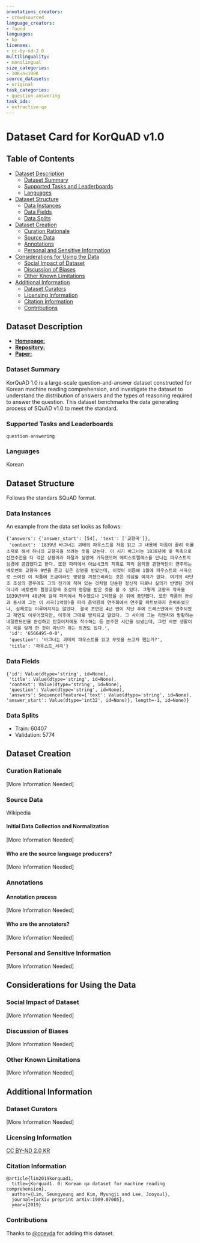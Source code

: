 ```yaml
---
annotations_creators:
- crowdsourced
language_creators:
- found
languages:
- ko
licenses:
- cc-by-nd-2.0
multilinguality:
- monolingual
size_categories:
- 10K<n<100K
source_datasets:
- original
task_categories:
- question-answering
task_ids:
- extractive-qa
---
```


# Dataset Card for KorQuAD v1.0

## Table of Contents
- [Dataset Description](#dataset-description)
  - [Dataset Summary](#dataset-summary)
  - [Supported Tasks and Leaderboards](#supported-tasks-and-leaderboards)
  - [Languages](#languages)
- [Dataset Structure](#dataset-structure)
  - [Data Instances](#data-instances)
  - [Data Fields](#data-fields)
  - [Data Splits](#data-splits)
- [Dataset Creation](#dataset-creation)
  - [Curation Rationale](#curation-rationale)
  - [Source Data](#source-data)
  - [Annotations](#annotations)
  - [Personal and Sensitive Information](#personal-and-sensitive-information)
- [Considerations for Using the Data](#considerations-for-using-the-data)
  - [Social Impact of Dataset](#social-impact-of-dataset)
  - [Discussion of Biases](#discussion-of-biases)
  - [Other Known Limitations](#other-known-limitations)
- [Additional Information](#additional-information)
  - [Dataset Curators](#dataset-curators)
  - [Licensing Information](#licensing-information)
  - [Citation Information](#citation-information)
  - [Contributions](#contributions)

## Dataset Description

- [**Homepage:**](https://korquad.github.io/KorQuad%201.0/)
- [**Repository:**](https://github.com/korquad/korquad.github.io/tree/master/dataset)
- [**Paper:**](https://arxiv.org/abs/1909.07005)

### Dataset Summary

KorQuAD 1.0 is a large-scale question-and-answer dataset constructed for Korean machine reading comprehension, and investigate the dataset to understand the distribution of answers and the types of reasoning required to answer the question. This dataset benchmarks the data generating process of SQuAD v1.0 to meet the standard.

### Supported Tasks and Leaderboards

`question-answering`

### Languages

Korean

## Dataset Structure

Follows the standars SQuAD format.

### Data Instances

An example from the data set looks as follows:
```
{'answers': {'answer_start': [54], 'text': ['교향곡']},
 'context': '1839년 바그너는 괴테의 파우스트을 처음 읽고 그 내용에 마음이 끌려 이를 소재로 해서 하나의 교향곡을 쓰려는 뜻을 갖는다. 이 시기 바그너는 1838년에 빛 독촉으로 산전수전을 다 걲은 상황이라 좌절과 실망에 가득했으며 메피스토펠레스를 만나는 파우스트의 심경에 공감했다고 한다. 또한 파리에서 아브네크의 지휘로 파리 음악원 관현악단이 연주하는 베토벤의 교향곡 9번을 듣고 깊은 감명을 받았는데, 이것이 이듬해 1월에 파우스트의 서곡으로 쓰여진 이 작품에 조금이라도 영향을 끼쳤으리라는 것은 의심할 여지가 없다. 여기의 라단조 조성의 경우에도 그의 전기에 적혀 있는 것처럼 단순한 정신적 피로나 실의가 반영된 것이 아니라 베토벤의 합창교향곡 조성의 영향을 받은 것을 볼 수 있다. 그렇게 교향곡 작곡을 1839년부터 40년에 걸쳐 파리에서 착수했으나 1악장을 쓴 뒤에 중단했다. 또한 작품의 완성과 동시에 그는 이 서곡(1악장)을 파리 음악원의 연주회에서 연주할 파트보까지 준비하였으나, 실제로는 이루어지지는 않았다. 결국 초연은 4년 반이 지난 후에 드레스덴에서 연주되었고 재연도 이루어졌지만, 이후에 그대로 방치되고 말았다. 그 사이에 그는 리엔치와 방황하는 네덜란드인을 완성하고 탄호이저에도 착수하는 등 분주한 시간을 보냈는데, 그런 바쁜 생활이 이 곡을 잊게 한 것이 아닌가 하는 의견도 있다.',
 'id': '6566495-0-0',
 'question': '바그너는 괴테의 파우스트를 읽고 무엇을 쓰고자 했는가?',
 'title': '파우스트_서곡'}
```

### Data Fields
```
{'id': Value(dtype='string', id=None),
 'title': Value(dtype='string', id=None),
 'context': Value(dtype='string', id=None),
 'question': Value(dtype='string', id=None),
 'answers': Sequence(feature={'text': Value(dtype='string', id=None), 'answer_start': Value(dtype='int32', id=None)}, length=-1, id=None)}
```
### Data Splits

- Train: 60407
- Validation: 5774


## Dataset Creation

### Curation Rationale

[More Information Needed]

### Source Data

Wikipedia

#### Initial Data Collection and Normalization

[More Information Needed]

#### Who are the source language producers?

[More Information Needed]

### Annotations

#### Annotation process

[More Information Needed]

#### Who are the annotators?

[More Information Needed]

### Personal and Sensitive Information

[More Information Needed]

## Considerations for Using the Data

### Social Impact of Dataset

[More Information Needed]

### Discussion of Biases

[More Information Needed]

### Other Known Limitations

[More Information Needed]

## Additional Information

### Dataset Curators

[More Information Needed]

### Licensing Information

[CC BY-ND 2.0 KR](https://creativecommons.org/licenses/by-nd/2.0/kr/deed.en)

### Citation Information
```
@article{lim2019korquad1,
  title={Korquad1. 0: Korean qa dataset for machine reading comprehension},
  author={Lim, Seungyoung and Kim, Myungji and Lee, Jooyoul},
  journal={arXiv preprint arXiv:1909.07005},
  year={2019}
```

### Contributions

Thanks to [@cceyda](https://github.com/cceyda) for adding this dataset.